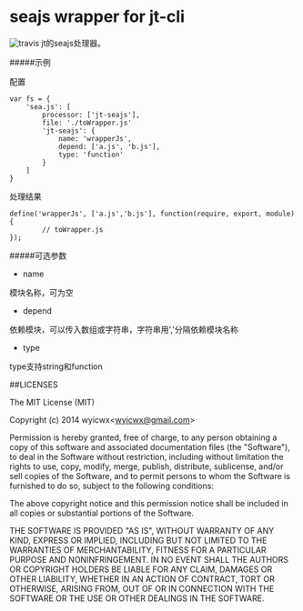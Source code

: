 seajs wrapper for jt-cli 
====
![travis](https://api.travis-ci.org/wyicwx/jt-seajs.png)
jt的seajs处理器。

#####示例

配置

```shell
var fs = {
    'sea.js': [
		processor: ['jt-seajs'],
		file: './toWrapper.js'
		'jt-seajs': {
			name: 'wrapperJs',
			depend: ['a.js', 'b.js'],
			type: 'function'
		}
	]
}
```
处理结果
```shell
define('wrapperJs', ['a.js','b.js'], function(require, export, module){
        // toWrapper.js
});

```

#####可选参数
* name

模块名称，可为空

* depend

依赖模块，可以传入数组或字符串，字符串用','分隔依赖模块名称

* type 

type支持string和function


##LICENSES

The MIT License (MIT)

Copyright (c) 2014 wyicwx<[wyicwx@gmail.com](mailto:wyicwx@gmail.com)>

Permission is hereby granted, free of charge, to any person obtaining a copy
of this software and associated documentation files (the "Software"), to deal
in the Software without restriction, including without limitation the rights
to use, copy, modify, merge, publish, distribute, sublicense, and/or sell
copies of the Software, and to permit persons to whom the Software is
furnished to do so, subject to the following conditions:

The above copyright notice and this permission notice shall be included in
all copies or substantial portions of the Software.

THE SOFTWARE IS PROVIDED "AS IS", WITHOUT WARRANTY OF ANY KIND, EXPRESS OR
IMPLIED, INCLUDING BUT NOT LIMITED TO THE WARRANTIES OF MERCHANTABILITY,
FITNESS FOR A PARTICULAR PURPOSE AND NONINFRINGEMENT. IN NO EVENT SHALL THE
AUTHORS OR COPYRIGHT HOLDERS BE LIABLE FOR ANY CLAIM, DAMAGES OR OTHER
LIABILITY, WHETHER IN AN ACTION OF CONTRACT, TORT OR OTHERWISE, ARISING FROM,
OUT OF OR IN CONNECTION WITH THE SOFTWARE OR THE USE OR OTHER DEALINGS IN
THE SOFTWARE.